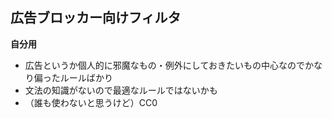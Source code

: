 ## 広告ブロッカー向けフィルタ

<strong>自分用</strong>
* 広告というか個人的に邪魔なもの・例外にしておきたいもの中心なのでかなり偏ったルールばかり
* 文法の知識がないので最適なルールではないかも
* （誰も使わないと思うけど）CC0

